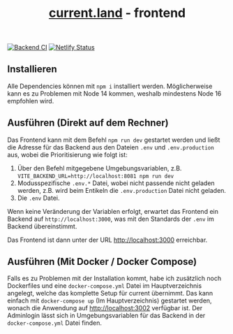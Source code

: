 <h1 align="center"><br><a href="https://current.land">current.land</a> - frontend<br><br></h1>

[![Backend CI](https://github.com/SkyGuardian42/current/actions/workflows/backend.yml/badge.svg)](https://github.com/SkyGuardian42/current/actions/workflows/backend.yml) [![Netlify Status](https://api.netlify.com/api/v1/badges/e3ac4634-1f6a-4c4f-a25e-5b4a099608e1/deploy-status)](https://app.netlify.com/sites/maltsme/deploys)


## Installieren

Alle Dependencies können mit `npm i` installiert werden. Möglicherweise kann es zu Problemen mit Node 14 kommen, weshalb mindestens Node 16 empfohlen wird.


## Ausführen (Direkt auf dem Rechner)

Das Frontend kann mit dem Befehl `npm run dev` gestartet werden und ließt die Adresse für das Backend aus den Dateien `.env` und `.env.production` aus, wobei die Prioritisierung wie folgt ist:
1. Über den Befehl mitgegebene Umgebungsvariablen, z.B. `VITE_BACKEND_URL=http://localhost:8081 npm run dev`
2. Modusspezifische `.env.*` Datei, wobei nicht passende nicht geladen werden, z.B. wird beim Entikeln die `.env.production` Datei nicht geladen.
3. Die `.env` Datei.

Wenn keine Veränderung der Variablen erfolgt, erwartet das Frontend ein Backend auf `http://localhost:3000`, was mit den Standards der `.env` im Backend übereinstimmt.

Das Frontend ist dann unter der URL [http://localhost:3000](http://localhost:3000) erreichbar.


## Ausführen (Mit Docker / Docker Compose)

Falls es zu Problemen mit der Installation kommt, habe ich zusätzlich noch Dockerfiles und eine `docker-compose.yml` Datei im Hauptverzeichnis angelegt, welche das komplette Setup für current übernimmt. Das kann einfach mit `docker-compose up` (Im Hauptverzeichnis) gestartet werden, wonach die Anwendung auf [http://localhost:3002](http://localhost:3002) verfügbar ist. Der Adminlogin lässt sich in Umgebungsvariablen für das Backend in der `docker-compose.yml` Datei finden.
